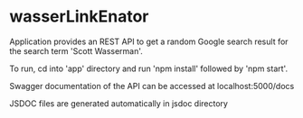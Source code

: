 # wasserLinkEnator

Application provides an REST API to get a random Google search result for the search term 'Scott Wasserman'.

To run, cd into 'app' directory and run 'npm install' followed by 'npm start'.

Swagger documentation of the API can be accessed at localhost:5000/docs

JSDOC files are generated automatically in jsdoc directory
